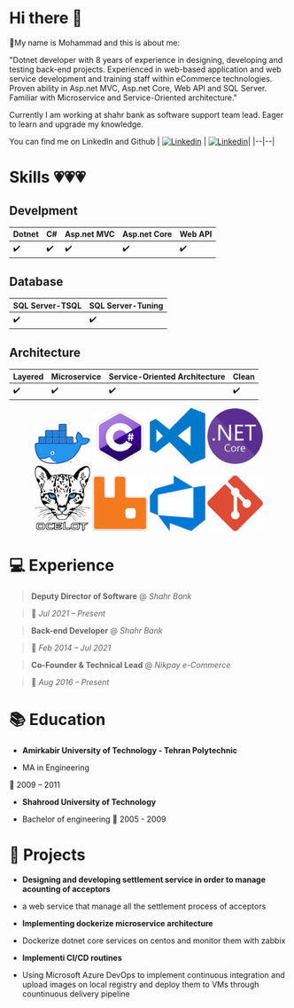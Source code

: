
# Hi there 👋

🚀My name is Mohammad and this is about me:

"Dotnet developer with 8 years of experience in designing, developing and testing back-end projects. Experienced in web-based application and web service development and training staff within eCommerce technologies. Proven ability in Asp.net MVC, Asp.net Core, Web API and SQL Server. Familiar with Microservice and Service-Oriented architecture."

Currently I am working at shahr bank as software support team lead. Eager to learn and upgrade my knowledge.

You can find me on LinkedIn and Github
| <a  href="https://www.linkedin.com/in/mohammad-shoorabi/">![Linkedin](https://img.shields.io/badge/linkedin-0077b5?style=for-the-badge&logo=linkedin&logoColor=white)</a> | <a  href="https://github.com/mohashan">![Linkedin](https://img.shields.io/badge/github-000000?style=for-the-badge&logo=github&logoColor=white)</a>|
|--|--|

  # Skills 💗💗💗

## Develpment

| Dotnet | C# | Asp.net MVC | Asp.net Core | Web API |
|--|--|--|--|--|
| ✔️ | ✔️ | ✔️ | ✔️ | ✔️ |

  

## Database

| SQL Server-TSQL | SQL Server-Tuning |
|--|--|
| ✔️ | ✔️ |

## Architecture
| Layered | Microservice | Service-Oriented Architecture | Clean
|--|--|--|--|
| ✔️ | ✔️ | ✔️ | ✔️ |

 

<p  align="center">
<img  src="Images/DockerLogo.png"  width="100px"  title="Docker">
<img  src="Images/CsharpLogo.png"  width="100px"  alt="CSharp">
<img  src="Images/VSCodeLogo.png"  width="100px"  alt="VSCode">
<img  src="Images/DotnetCoreLogo.png"  width="100px"  alt="DotnetCore">
<img  src="Images/OcelotLogo.png"  width="100px"  alt="Ocelot">
<img  src="Images/RabbitMQLogo.png"  width="100px"  alt="Rabbitmq">
<img  src="Images/AzureDevOpsLogo.png"  width="100px"  alt="AzureDevOps">
<img  src="Images/GitLogo.png"  width="100px"  alt="Git">
</p>

  
  

# 💻 Experience

>  **Deputy Director of Software** @ *Shahr Bank*

> 📆 *Jul 2021 – Present*

>  **Back-end Developer** @ *Shahr Bank*

> 📆 *Feb 2014 – Jul 2021*

>  **Co-Founder & Technical Lead** @ *Nikpay e-Commerce*

> 📆 *Aug 2016 – Present*

# 📚 Education

-  **Amirkabir University of Technology - Tehran Polytechnic**

+ MA in Engineering

📆 2009 – 2011

  
-  **Shahrood University of Technology**

+ Bachelor of engineering 📆 2005 - 2009
  
# 📝 Projects

-  **Designing and developing settlement service in order to manage acounting of acceptors**

+ a web service that manage all the settlement process of acceptors

-  **Implementing dockerize microservice architecture**

+ Dockerize dotnet core services on centos and monitor them with zabbix

-  **Implementi CI/CD routines**

+ Using Microsoft Azure DevOps to implement continuous integration and upload images on local registry and deploy them to VMs through countinuous delivery pipeline


